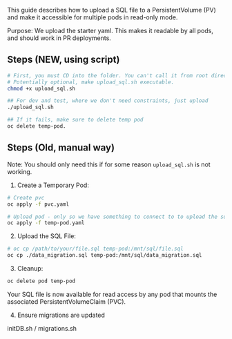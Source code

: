 This guide describes how to upload a SQL file to a PersistentVolume (PV) and make it accessible for multiple pods in read-only mode.

Purpose: We upload the starter yaml. This makes it readable by all pods, and should work in PR deployments.

## Steps (NEW, using script)

```bash
# First, you must CD into the folder. You can't call it from root directory or filepaths won't work.
# Potentially optional, make upload_sql.sh executable.
chmod +x upload_sql.sh

## For dev and test, where we don't need constraints, just upload
./upload_sql.sh

## If it fails, make sure to delete temp pod
oc delete temp-pod.

```

## Steps (Old, manual way)

Note: You should only need this if for some reason `upload_sql.sh` is not working.

1. Create a Temporary Pod:

```bash
# Create pvc
oc apply -f pvc.yaml

# Upload pod - only so we have something to connect to to upload the sql to.
oc apply -f temp-pod.yaml
```

2. Upload the SQL File:

```bash
# oc cp /path/to/your/file.sql temp-pod:/mnt/sql/file.sql
oc cp ./data_migration.sql temp-pod:/mnt/sql/data_migration.sql

```

3. Cleanup:

```bash
oc delete pod temp-pod
```

Your SQL file is now available for read access by any pod that mounts the associated PersistentVolumeClaim (PVC).

4. Ensure migrations are updated

initDB.sh / migrations.sh
